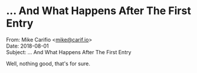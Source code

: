 # ... And What Happens After The First Entry

From: Mike Carifio &lt;<mike@carif.io>&gt;\
Date: 2018-08-01\
Subject: ... And What Happens After The First Entry

Well, nothing good, that's for sure.



